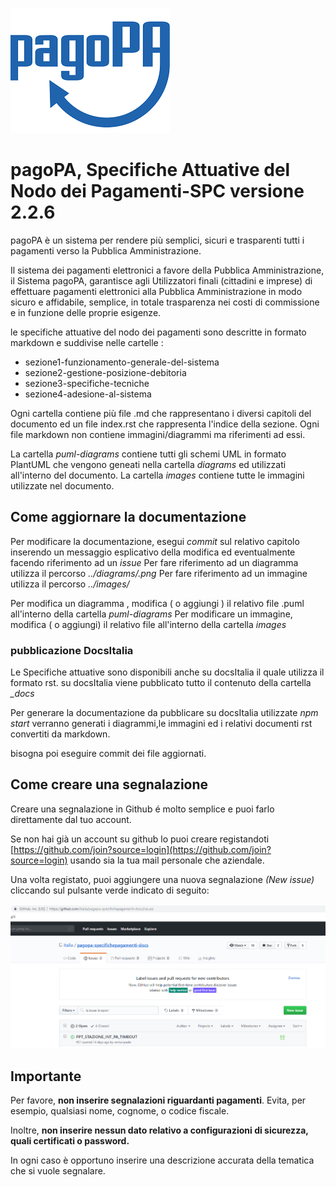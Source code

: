 ![pagoPA](_docs/media/pagoPA.png)

# pagoPA, Specifiche Attuative del Nodo dei Pagamenti-SPC versione 2.2.6


pagoPA è un sistema per rendere più semplici, sicuri e trasparenti tutti i pagamenti verso la Pubblica Amministrazione.

Il sistema dei pagamenti elettronici a favore della Pubblica Amministrazione, il Sistema pagoPA, garantisce agli Utilizzatori finali (cittadini e imprese) di effettuare pagamenti elettronici alla Pubblica Amministrazione in modo sicuro e affidabile, semplice, in totale trasparenza nei costi di commissione e in funzione delle proprie esigenze.


le specifiche attuative del nodo dei pagamenti sono descritte in formato markdown e suddivise nelle cartelle :
- sezione1-funzionamento-generale-del-sistema
- sezione2-gestione-posizione-debitoria
- sezione3-specifiche-tecniche
- sezione4-adesione-al-sistema

Ogni cartella contiene più file .md che rappresentano i diversi capitoli del documento ed un file index.rst che rappresenta l'indice della sezione.
Ogni file markdown non contiene immagini/diagrammi ma riferimenti ad essi.

La cartella *puml-diagrams* contiene tutti gli schemi UML in formato PlantUML che vengono geneati nella cartella *diagrams* ed utilizzati all'interno del documento.
La cartella *images* contiene tutte le immagini utilizzate nel documento.

## Come aggiornare la documentazione

Per modificare la documentazione, esegui *commit* sul relativo capitolo inserendo un messaggio esplicativo della modifica ed eventualmente facendo riferimento ad un *issue*
Per fare riferimento ad un diagramma utilizza il percorso *../diagrams/<nome-file-puml>.png*
Per fare riferimento ad un immagine  utilizza il percorso *../images/<nome-file-img>*

Per modifica un diagramma , modifica ( o aggiungi ) il relativo file .puml all'interno della cartella *puml-diagrams*
Per modificare un immagine, modifica ( o aggiungi) il relativo file all'interno della cartella *images*

### pubblicazione DocsItalia
Le Specifiche attuative sono disponibili anche su docsItalia il quale utilizza il formato rst.
su docsItalia viene pubblicato tutto il contenuto della cartella *_docs*

Per generare la documentazione da pubblicare su docsItalia utilizzate *npm start* verranno generati i diagrammi,le immagini ed i relativi documenti rst convertiti da markdown.

bisogna poi eseguire commit dei file aggiornati.


## Come creare una segnalazione

Creare una segnalazione in Github é molto semplice e puoi farlo direttamente dal tuo account.

Se non hai già un account su github lo puoi creare registandoti
[https://github.com/join?source=login](https://github.com/join?source=login) usando sia la tua mail personale che aziendale.

Una volta registato, puoi aggiungere una nuova segnalazione _(New issue)_ cliccando sul pulsante verde indicato di seguito:

![Issue](_docs/media/newissue.png)

## Importante
Per favore, **non inserire segnalazioni riguardanti pagamenti**. Evita, per esempio, qualsiasi nome, cognome, o codice fiscale.

Inoltre, **non inserire nessun dato relativo a configurazioni di sicurezza, quali certificati o password.**

In ogni caso è opportuno inserire una descrizione accurata della tematica che si vuole segnalare.


